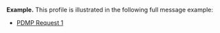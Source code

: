 
**Example.** This profile is illustrated in the following full message example:
- [PDMP Request 1](Bundle-pdmp-bundle-request-1.html)

<p></p>